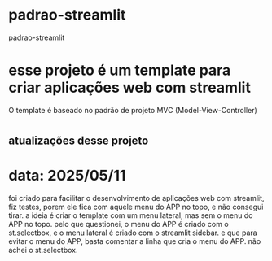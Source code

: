 # padrao-streamlit
padrao-streamlit

# esse projeto é um template para criar aplicações web com streamlit
O template é baseado no padrão de projeto MVC (Model-View-Controller)

#
## atualizações desse projeto
# data: 2025/05/11
foi criado para facilitar o desenvolvimento de aplicações web com streamlit,
fiz testes, porem ele fica com aquele menu do APP no topo, e não consegui tirar.
a ideia é criar o template com um menu lateral, mas sem o menu do APP no topo.
pelo que questionei, o menu do APP é criado com o st.selectbox, e o menu lateral é criado com o streamlit sidebar.
e que para evitar o menu do APP, basta comentar a linha que cria o menu do APP.
não achei o st.selectbox.

